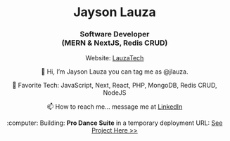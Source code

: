 <h1 align="center">Jayson Lauza</h1>
<h3 align="center">Software Developer<br/>(MERN & NextJS, Redis CRUD)</h3>
<p align="center">Website: <a href="https://jayson-lauza.vercel.app">LauzaTech</a></p>

<p align="center">👋 Hi, I’m Jayson Lauza you can tag me as @jlauza.</p>
<p align="center">👀 Favorite Tech: JavaScript, Next, React, PHP, MongoDB, Redis CRUD, NodeJS</p>
<p align="center">📫 How to reach me... message me at <a href="https://www.linkedin.com/in/jayson-lauza-a4441948/">LinkedIn</a></p>
<p align="center">:computer: Building: <strong>Pro Dance Suite</strong> in a temporary deployment URL: <a href="https://pro-dance-suite.vercel.app">See Project Here >></a></p>
